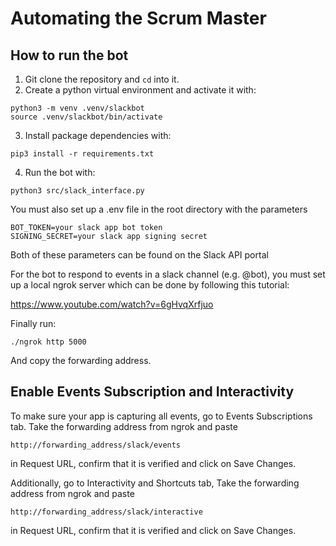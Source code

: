 # Automating the Scrum Master

## How to run the bot

1. Git clone the repository and `cd` into it.
2. Create a python virtual environment and activate it with:

```
python3 -m venv .venv/slackbot
source .venv/slackbot/bin/activate
```

3. Install package dependencies with:

```
pip3 install -r requirements.txt
```

4. Run the bot with:

```
python3 src/slack_interface.py
```

You must also set up a .env file in the root directory with the parameters

```
BOT_TOKEN=your slack app bot token
SIGNING_SECRET=your slack app signing secret
```

Both of these parameters can be found on the Slack API portal

For the bot to respond to events in a slack channel (e.g. @bot), you must set up a local ngrok server which can be done by following this tutorial:

https://www.youtube.com/watch?v=6gHvqXrfjuo

Finally run:

```
./ngrok http 5000
```

And copy the forwarding address.


## Enable Events Subscription and Interactivity

To make sure your app is capturing all events, go to Events Subscriptions tab. Take the forwarding address from ngrok and paste

```
http://forwarding_address/slack/events
```

in Request URL, confirm that it is verified and click on Save Changes.

Additionally, go to Interactivity and Shortcuts tab, Take the forwarding address from ngrok and paste

```
http://forwarding_address/slack/interactive
```

in Request URL, confirm that it is verified and click on Save Changes.
